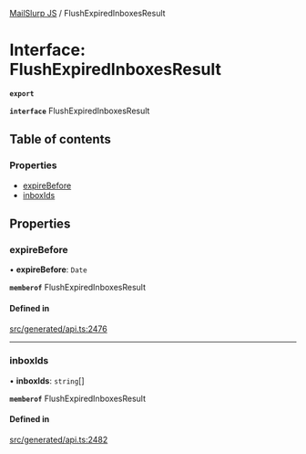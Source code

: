 [MailSlurp JS](../README.md) / FlushExpiredInboxesResult

# Interface: FlushExpiredInboxesResult

**`export`**

**`interface`** FlushExpiredInboxesResult

## Table of contents

### Properties

- [expireBefore](FlushExpiredInboxesResult.md#expirebefore)
- [inboxIds](FlushExpiredInboxesResult.md#inboxids)

## Properties

### expireBefore

• **expireBefore**: `Date`

**`memberof`** FlushExpiredInboxesResult

#### Defined in

[src/generated/api.ts:2476](https://github.com/mailslurp/mailslurp-client/blob/5523864/src/generated/api.ts#L2476)

___

### inboxIds

• **inboxIds**: `string`[]

**`memberof`** FlushExpiredInboxesResult

#### Defined in

[src/generated/api.ts:2482](https://github.com/mailslurp/mailslurp-client/blob/5523864/src/generated/api.ts#L2482)
